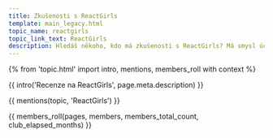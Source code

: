 ```yaml
---
title: Zkušenosti s ReactGirls
template: main_legacy.html
topic_name: reactgirls
topic_link_text: ReactGirls
description: Hledáš někoho, kdo má zkušenosti s ReactGirls? Má smysl účastnit se jejich akademie? Vyplatí se jimi nabízený mentoring?
---
```

{% from 'topic.html' import intro, mentions, members_roll with context %}

{{ intro('Recenze na ReactGirls', page.meta.description) }}

{{ mentions(topic, 'ReactGirls') }}

{{ members_roll(pages, members, members_total_count, club_elapsed_months) }}

